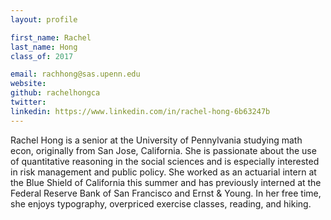 ```yaml
---
layout: profile

first_name: Rachel
last_name: Hong
class_of: 2017

email: rachhong@sas.upenn.edu
website:
github: rachelhongca
twitter:
linkedin: https://www.linkedin.com/in/rachel-hong-6b63247b
---
```


Rachel Hong is a senior at the University of Pennylvania studying math econ, originally from San Jose, California. She is passionate about the use of quantitative reasoning in the social sciences and is especially interested in risk management and public policy. She worked as an actuarial intern at the Blue Shield of California this summer and has previously interned at the Federal Reserve Bank of San Francisco and Ernst & Young. In her free time, she enjoys typography, overpriced exercise classes, reading, and hiking.
